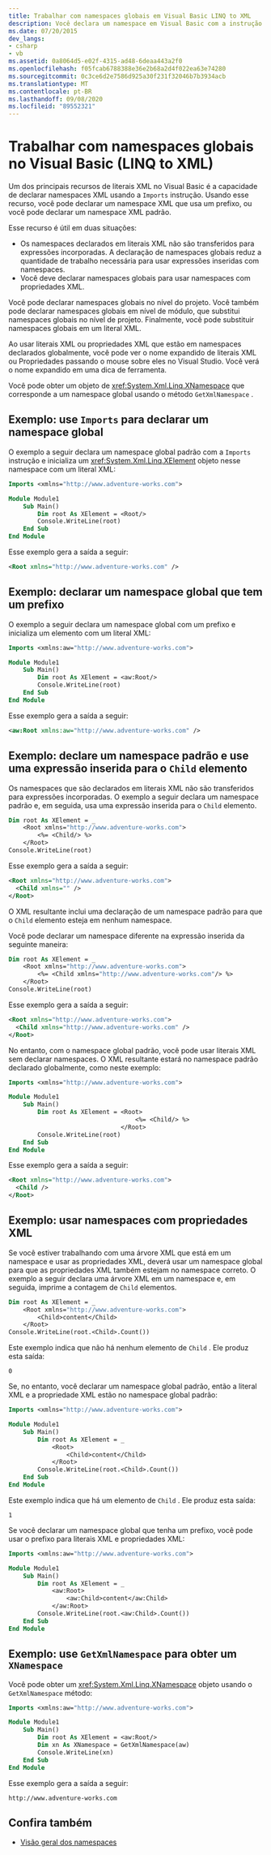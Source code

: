 ```yaml
---
title: Trabalhar com namespaces globais em Visual Basic LINQ to XML
description: Você declara um namespace em Visual Basic com a instrução Imports, se o namespace é um namespace padrão ou tem um prefixo. Este artigo discute as instruções de importação e outros aspectos do trabalho com namespaces.
ms.date: 07/20/2015
dev_langs:
- csharp
- vb
ms.assetid: 0a8064d5-e02f-4315-ad48-6deaa443a2f0
ms.openlocfilehash: f05fcab6788388e36e2b68a2d4f022ea63e74280
ms.sourcegitcommit: 0c3ce6d2e7586d925a30f231f32046b7b3934acb
ms.translationtype: MT
ms.contentlocale: pt-BR
ms.lasthandoff: 09/08/2020
ms.locfileid: "89552321"
---
```

# <a name="work-with-global-namespaces-in-visual-basic-linq-to-xml"></a>Trabalhar com namespaces globais no Visual Basic (LINQ to XML)

Um dos principais recursos de literais XML no Visual Basic é a capacidade de declarar namespaces XML usando a `Imports` instrução. Usando esse recurso, você pode declarar um namespace XML que usa um prefixo, ou você pode declarar um namespace XML padrão.

Esse recurso é útil em duas situações:

- Os namespaces declarados em literais XML não são transferidos para expressões incorporadas. A declaração de namespaces globais reduz a quantidade de trabalho necessária para usar expressões inseridas com namespaces.
- Você deve declarar namespaces globais para usar namespaces com propriedades XML.

Você pode declarar namespaces globais no nível do projeto. Você também pode declarar namespaces globais em nível de módulo, que substitui namespaces globais no nível de projeto. Finalmente, você pode substituir namespaces globais em um literal XML.

Ao usar literais XML ou propriedades XML que estão em namespaces declarados globalmente, você pode ver o nome expandido de literais XML ou Propriedades passando o mouse sobre eles no Visual Studio. Você verá o nome expandido em uma dica de ferramenta.

Você pode obter um objeto de <xref:System.Xml.Linq.XNamespace> que corresponde a um namespace global usando o método `GetXmlNamespace` .

## <a name="example-use-imports-to-declare-a-global-namespace"></a>Exemplo: use `Imports` para declarar um namespace global

O exemplo a seguir declara um namespace global padrão com a `Imports` instrução e inicializa um <xref:System.Xml.Linq.XElement> objeto nesse namespace com um literal XML:

```vb
Imports <xmlns="http://www.adventure-works.com">

Module Module1
    Sub Main()
        Dim root As XElement = <Root/>
        Console.WriteLine(root)
    End Sub
End Module
```

Esse exemplo gera a saída a seguir:

```xml
<Root xmlns="http://www.adventure-works.com" />
```

## <a name="example-declare-a-global-namespace-that-has-a-prefix"></a>Exemplo: declarar um namespace global que tem um prefixo

O exemplo a seguir declara um namespace global com um prefixo e inicializa um elemento com um literal XML:

```vb
Imports <xmlns:aw="http://www.adventure-works.com">

Module Module1
    Sub Main()
        Dim root As XElement = <aw:Root/>
        Console.WriteLine(root)
    End Sub
End Module
```

Esse exemplo gera a saída a seguir:

```xml
<aw:Root xmlns:aw="http://www.adventure-works.com" />
```

## <a name="example-declare-a-default-namespace-and-use-an-embedded-expression-for-the-child-element"></a>Exemplo: declare um namespace padrão e use uma expressão inserida para o `Child` elemento

Os namespaces que são declarados em literais XML não são transferidos para expressões incorporadas. O exemplo a seguir declara um namespace padrão e, em seguida, usa uma expressão inserida para o `Child` elemento.

```vb
Dim root As XElement = _
    <Root xmlns="http://www.adventure-works.com">
        <%= <Child/> %>
    </Root>
Console.WriteLine(root)
```

Esse exemplo gera a saída a seguir:

```xml
<Root xmlns="http://www.adventure-works.com">
  <Child xmlns="" />
</Root>
```

O XML resultante inclui uma declaração de um namespace padrão para que o `Child` elemento esteja em nenhum namespace.

Você pode declarar um namespace diferente na expressão inserida da seguinte maneira:

```vb
Dim root As XElement = _
    <Root xmlns="http://www.adventure-works.com">
        <%= <Child xmlns="http://www.adventure-works.com"/> %>
    </Root>
Console.WriteLine(root)
```

Esse exemplo gera a saída a seguir:

```xml
<Root xmlns="http://www.adventure-works.com">
  <Child xmlns="http://www.adventure-works.com" />
</Root>
```

No entanto, com o namespace global padrão, você pode usar literais XML sem declarar namespaces. O XML resultante estará no namespace padrão declarado globalmente, como neste exemplo:

```vb
Imports <xmlns="http://www.adventure-works.com">

Module Module1
    Sub Main()
        Dim root As XElement = <Root>
                                   <%= <Child/> %>
                               </Root>
        Console.WriteLine(root)
    End Sub
End Module
```

Esse exemplo gera a saída a seguir:

```xml
<Root xmlns="http://www.adventure-works.com">
  <Child />
</Root>
```

## <a name="example-use-namespaces-with-xml-properties"></a>Exemplo: usar namespaces com propriedades XML

Se você estiver trabalhando com uma árvore XML que está em um namespace e usar as propriedades XML, deverá usar um namespace global para que as propriedades XML também estejam no namespace correto. O exemplo a seguir declara uma árvore XML em um namespace e, em seguida, imprime a contagem de `Child` elementos.

```vb
Dim root As XElement = _
    <Root xmlns="http://www.adventure-works.com">
        <Child>content</Child>
    </Root>
Console.WriteLine(root.<Child>.Count())
```

Este exemplo indica que não há nenhum elemento de `Child` . Ele produz esta saída:

```output
0
```

Se, no entanto, você declarar um namespace global padrão, então a literal XML e a propriedade XML estão no namespace global padrão:

```vb
Imports <xmlns="http://www.adventure-works.com">

Module Module1
    Sub Main()
        Dim root As XElement = _
            <Root>
                <Child>content</Child>
            </Root>
        Console.WriteLine(root.<Child>.Count())
    End Sub
End Module
```

Este exemplo indica que há um elemento de `Child` . Ele produz esta saída:

```output
1
```

Se você declarar um namespace global que tenha um prefixo, você pode usar o prefixo para literais XML e propriedades XML:

```vb
Imports <xmlns:aw="http://www.adventure-works.com">

Module Module1
    Sub Main()
        Dim root As XElement = _
            <aw:Root>
                <aw:Child>content</aw:Child>
            </aw:Root>
        Console.WriteLine(root.<aw:Child>.Count())
    End Sub
End Module
```

## <a name="example-use-getxmlnamespace-to-get-an-xnamespace"></a>Exemplo: use `GetXmlNamespace` para obter um `XNamespace`

Você pode obter um <xref:System.Xml.Linq.XNamespace> objeto usando o `GetXmlNamespace` método:

```vb
Imports <xmlns:aw="http://www.adventure-works.com">

Module Module1
    Sub Main()
        Dim root As XElement = <aw:Root/>
        Dim xn As XNamespace = GetXmlNamespace(aw)
        Console.WriteLine(xn)
    End Sub
End Module
```

Esse exemplo gera a saída a seguir:

```output
http://www.adventure-works.com
```

## <a name="see-also"></a>Confira também

- [Visão geral dos namespaces](namespaces-overview.md)
